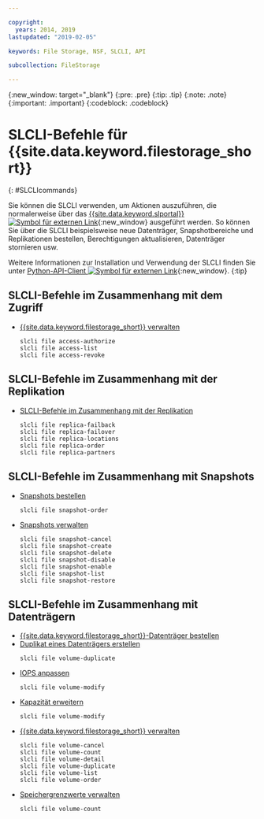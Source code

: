 ```yaml
---

copyright:
  years: 2014, 2019
lastupdated: "2019-02-05"

keywords: File Storage, NSF, SLCLI, API

subcollection: FileStorage

---
```

{:new_window: target="_blank"}
{:pre: .pre}
{:tip: .tip}
{:note: .note}
{:important: .important}
{:codeblock: .codeblock}

# SLCLI-Befehle für {{site.data.keyword.filestorage_short}}
{: #SLCLIcommands}

Sie können die SLCLI verwenden, um Aktionen auszuführen, die normalerweise über das [{{site.data.keyword.slportal}} ![Symbol für externen Link](../../icons/launch-glyph.svg "Symbol für externen Link")](https://control.softlayer.com/){:new_window} ausgeführt werden. So können Sie über die SLCLI beispielsweise neue Datenträger, Snapshotbereiche und Replikationen bestellen, Berechtigungen aktualisieren, Datenträger stornieren usw. 

Weitere Informationen zur Installation und Verwendung der SLCLI finden Sie unter [Python-API-Client ![Symbol für externen Link](../../icons/launch-glyph.svg "Symbol für externen Link")](https://softlayer-python.readthedocs.io/en/latest/cli.html){:new_window}.
{:tip}

## SLCLI-Befehle im Zusammenhang mit dem Zugriff
* [{{site.data.keyword.filestorage_short}} verwalten](/docs/infrastructure/FileStorage?topic=FileStorage-managingstorage)  
  ```
  slcli file access-authorize
  slcli file access-list
  slcli file access-revoke
  ```

## SLCLI-Befehle im Zusammenhang mit der Replikation

* [SLCLI-Befehle im Zusammenhang mit der Replikation](/docs/infrastructure/FileStorage?topic=FileStorage-replication#clicommands)
  ```
  slcli file replica-failback
  slcli file replica-failover
  slcli file replica-locations
  slcli file replica-order
  slcli file replica-partners
  ```

## SLCLI-Befehle im Zusammenhang mit Snapshots

* [Snapshots bestellen](/docs/infrastructure/FileStorage?topic=FileStorage-ordering-snapshots)
  ```
  slcli file snapshot-order
  ```

* [Snapshots verwalten](/docs/infrastructure/FileStorage?topic=FileStorage-managingSnapshots)
  ```
  slcli file snapshot-cancel
  slcli file snapshot-create
  slcli file snapshot-delete
  slcli file snapshot-disable
  slcli file snapshot-enable
  slcli file snapshot-list
  slcli file snapshot-restore
  ```

## SLCLI-Befehle im Zusammenhang mit Datenträgern

* [{{site.data.keyword.filestorage_short}}-Datenträger bestellen](/docs/infrastructure/FileStorage?topic=FileStorage-orderingSLCLI)
* [Duplikat eines Datenträgers erstellen](/docs/infrastructure/FileStorage?topic=FileStorage-duplicatevolume)
  ```
  slcli file volume-duplicate
  ```
* [IOPS anpassen](/docs/infrastructure/FileStorage?topic=FileStorage-adjustingIOPS#adjustingsteps)
  ```
  slcli file volume-modify
  ```
* [Kapazität erweitern](/docs/infrastructure/FileStorage?topic=FileStorage-expandCapacity#resizingsteps)
  ```
  slcli file volume-modify
  ```
* [{{site.data.keyword.filestorage_short}} verwalten](/docs/infrastructure/FileStorage?topic=FileStorage-managingstorage)
  ```
  slcli file volume-cancel
  slcli file volume-count
  slcli file volume-detail
  slcli file volume-duplicate
  slcli file volume-list
  slcli file volume-order
  ```
* [Speichergrenzwerte verwalten](/docs/infrastructure/FileStorage?topic=FileStorage-managinglimits)
  ```
  slcli file volume-count
  ```
